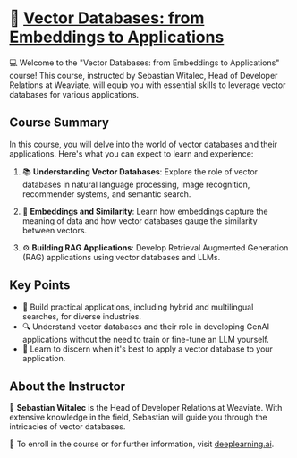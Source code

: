 # 🚀 [Vector Databases: from Embeddings to Applications](https://www.deeplearning.ai/short-courses/vector-databases-embeddings-applications/)

💻 Welcome to the "Vector Databases: from Embeddings to Applications" course! This course, instructed by Sebastian Witalec, Head of Developer Relations at Weaviate, will equip you with essential skills to leverage vector databases for various applications.

## Course Summary
In this course, you will delve into the world of vector databases and their applications. Here's what you can expect to learn and experience:

1. 📚 **Understanding Vector Databases**: Explore the role of vector databases in natural language processing, image recognition, recommender systems, and semantic search.

2. 🧠 **Embeddings and Similarity**: Learn how embeddings capture the meaning of data and how vector databases gauge the similarity between vectors.

3. ⚙️ **Building RAG Applications**: Develop Retrieval Augmented Generation (RAG) applications using vector databases and LLMs.

## Key Points
- 🔑 Build practical applications, including hybrid and multilingual searches, for diverse industries.
- 🔍 Understand vector databases and their role in developing GenAI applications without the need to train or fine-tune an LLM yourself.
- 🤔 Learn to discern when it's best to apply a vector database to your application.

## About the Instructor
🌟 **Sebastian Witalec** is the Head of Developer Relations at Weaviate. With extensive knowledge in the field, Sebastian will guide you through the intricacies of vector databases.

🔗 To enroll in the course or for further information, visit [deeplearning.ai](https://www.deeplearning.ai/).
